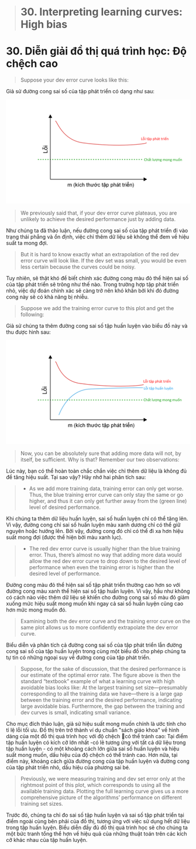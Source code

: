 > # 30. Interpreting learning curves: High bias

# 30. Diễn giải đồ thị quá trình học: Độ chệch cao

> Suppose your dev error curve looks like this:

Giả sử đường cong sai số của tập phát triển có dạng như sau:

![img](../imgs/C30_01.png)

> We previously said that, if your dev error curve plateaus, you are unlikely to achieve the desired performance just by adding data.

Như chúng ta đã thảo luận, nếu đường cong sai số của tập phát triển đi vào trạng thái phẳng và ổn định, việc chỉ thêm dữ liệu sẽ không thể đem về hiệu suất ta mong đợi.

> But it is hard to know exactly what an extrapolation of the red dev error curve will look like. If the dev set was small, you would be even less certain because the curves could be noisy.

Tuy nhiên, sẽ thật khó để biết chính xác đường cong màu đỏ thể hiện sai số của tập phát triển sẽ trông như thế nào. Trong trường hợp tập phát triển nhỏ, việc dự đoán chính xác sẽ càng trở nên khó khăn bởi khi đó đường cong này sẽ có khả năng bị nhiễu.

> Suppose we add the training error curve to this plot and get the following:

Giả sử chúng ta thêm đường cong sai số tập huấn luyện vào biểu đồ này và thu được hình sau:

![img](../imgs/C30_02.png)

> Now, you can be absolutely sure that adding more data will not, by itself, be sufficient. Why is that? Remember our two observations:

Lúc này, bạn có thể hoàn toàn chắc chắn việc chỉ thêm dữ liệu là không đủ để tăng hiệu suất. Tại sao vậy? Hãy nhớ hai phân tích sau:

> * As we add more training data, training error can only get worse. Thus, the blue training error curve can only stay the same or go higher, and thus it can only get further away from the (green line) level of desired performance.

Khi chúng ta thêm dữ liệu huấn luyện, sai số huấn luyện chỉ có thể tăng lên. Vì vậy, đường cong chỉ sai số huấn luyện màu xanh dương chỉ có thể giữ nguyên hoặc hướng lên. Bởi vậy, đường cong đó chỉ có thể đi xa hơn hiệu suất mong đợi (được thể hiện bởi màu xanh lục).


> * The red dev error curve is usually higher than the blue training error. Thus, there’s almost no way that adding more data would allow the red dev error curve to drop down to the desired level of performance when even the training error is higher than the desired level of performance.

Đường cong màu đỏ thể hiện sai số tập phát triển thường cao hơn so với đường cong màu xanh thể hiện sai số tập huấn luyện. Vì vậy, hầu như không có cách nào việc thêm dữ liệu sẽ khiến cho đường cong sai số màu đỏ giảm xuống mức hiệu suất mong muốn khi ngay cả sai số huấn luyện cũng cao hơn mức mong muốn đó.


> Examining both the dev error curve and the training error curve on the same plot allows us to more confidently extrapolate the dev error curve.

Biểu diễn và phân tích cả đường cong sai số của tập phát triển lẫn đường cong sai số của tập huấn luyện trong cùng một biểu đồ cho phép chúng ta tự tin có những ngoại suy về đường cong của tập phát triển. 


> Suppose, for the sake of discussion, that the desired performance is our estimate of the optimal error rate. The figure above is then the standard “textbook” example of what a learning curve with high avoidable bias looks like: At the largest training set size—presumably corresponding to all the training data we have—there is a large gap between the training error and the desired performance, indicating large avoidable bias. Furthermore, the gap between the training and dev curves is small, indicating small variance.

Cho mục đích thảo luận, giả sử hiệu suất mong muốn chính là ước tính cho tỉ lệ lỗi tối ưu. Đồ thị trên trở thành ví dụ chuẩn "sách giáo khoa" về hình dáng của một đồ thị quá trình học với độ chệch có thể tránh cao: Tại điểm tập huấn luyện có kích cỡ lớn nhất -có lẽ tương ứng với tất cả dữ liệu trong tập huấn luyện - có một khoảng cách lớn giữa sai số huấn luyện và hiệu suất mong muốn, dấu hiệu của độ chệch có thể tránh cao. Hơn nữa, tại điểm này, khoảng cách giữa đường cong của tập huấn luyện và đường cong của tập phát triển nhỏ, dấu hiệu của phương sai bé.


> Previously, we were measuring training and dev set error only at the rightmost point of this plot, which corresponds to using all the available training data. Plotting the full learning curve gives us a more comprehensive picture of the algorithms’ performance on different training set sizes.

Trước đó, chúng ta chỉ đo sai số tập huấn luyện và sai số tập phát triển tại điểm ngoài cùng bên phải của đồ thị, tương ứng với việc sử dụng hết dữ liệu trong tập huấn luyện. Biểu diễn đầy đủ đồ thị quá trình học sẽ cho chúng ta một bức tranh tổng thể hơn về hiệu quả của những thuật toán trên các kích cỡ khác nhau của tập huấn luyện.
